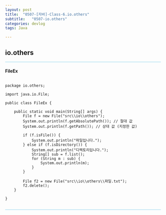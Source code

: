 ```yaml
---
layout: post
title:  "0507-[자바]-Class-6.io.others"
subtitle:   "0507-io.others"
categories: devlog
tags: Java

---
```

## io.others

<hr style="height: 1px; background: skyblue; "/>

#### FileEx

~~~

package io.others;

import java.io.File;

public class FileEx {

	public static void main(String[] args) {
		File f = new File("src\\io\\others");
		System.out.println(f.getAbsolutePath()); // 절대 값
		System.out.println(f.getPath()); // 상대 값 (지정한 값)

		if (f.isFile()) {
			System.out.println("파일입니다.");
		} else if (f.isDirectory()) {
			System.out.println("디렉토리입니다.");
			String[] sub = f.list();
			for (String m : sub) {
				System.out.println(m);
			}
		}

		File f2 = new File("src\\io\\others\\파일.txt");
		f2.delete();
	}

}


~~~

<hr style="height: 1px; background: skyblue"/>
